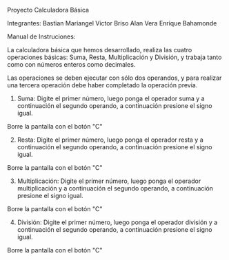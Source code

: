 Proyecto Calculadora Básica

Integrantes:
Bastian Mariangel
Victor Briso
Alan Vera
Enrique Bahamonde

Manual de Instruciones:

La calculadora básica que hemos desarrollado, realiza  las cuatro operaciones básicas: Suma, Resta, Multiplicación y División, y trabaja tanto como con números enteros como decimales.

Las operaciones se deben ejecutar con sólo dos operandos, y para realizar una tercera operación debe haber completado la operación previa.

1. Suma: Digite el primer número, luego ponga el operador suma y a continuación el segundo operando, a continuación presione el signo igual.

Borre la pantalla con el botón "C"

2. Resta: Digite el primer número, luego ponga el operador resta y a continuación el segundo operando, a continuación presione el signo igual.

Borre la pantalla con el botón "C"

3. Multiplicación: Digite el primer número, luego ponga el operador multiplicación y a continuación el segundo operando, a continuación presione el signo igual.

Borre la pantalla con el botón "C"

4. División: Digite el primer número, luego ponga el operador división y a continuación el segundo operando, a continuación presione el signo igual.

Borre la pantalla con el botón "C"


